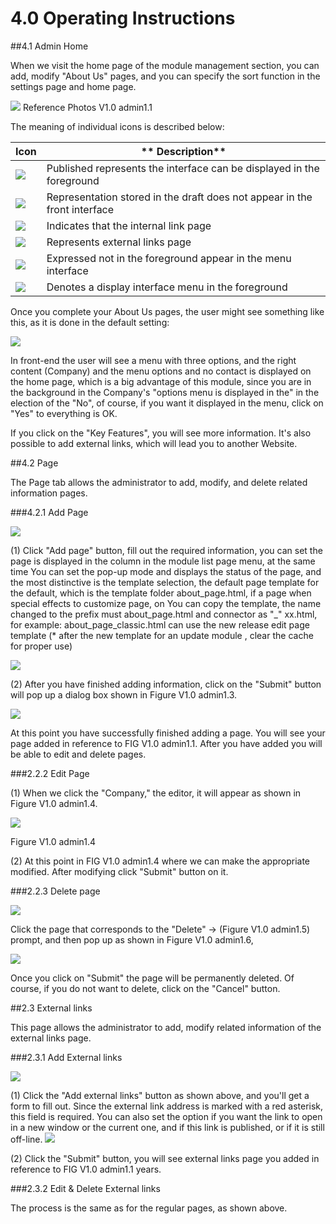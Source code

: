 # 4.0 Operating Instructions






##4.1 Admin Home

When we visit the home page of the module management section, you can add, modify "About Us" pages, and you can specify the sort function in the settings page and home page. 

![](../assets/image001.png)
Reference Photos V1.0 admin1.1

The meaning of individual icons is described below:

| **Icon** |** Description** |
| -- | -- |
| ![](../assets/accept.png) | Published represents the interface can be displayed in the foreground |
|![](../assets/delete.png) |Representation stored in the draft does not appear in the front interface|
|![](../assets/page.png)| Indicates that the internal link page|
|![](../assets/page_link.png) |Represents external links page|
|![](../assets/disabled.png) | Expressed not in the foreground appear in the menu interface|
|![](../assets/tick.png) |Denotes a display interface menu in the foreground|


Once you complete your About Us pages, the user might see something like this, as it is done in the default setting:

![](../assets/image002.png)

In front-end the user will see a menu with three options, and the right content (Company) and the menu options and no contact is displayed on the home page, which is a big advantage of this module, since you are in the background in the Company's "options menu is displayed in the" in the election of the "No", of course, if you want it displayed in the menu, click on "Yes" to everything is OK. 

If you click on the "Key Features", you will see more information. It's also possible to add external links, which will lead you to another Website.

##4.2 Page

The Page tab  allows the administrator to add, modify, and delete related information pages.

###4.2.1 Add Page

![](../assets/image004.png)

(1) Click "Add page" button, fill out the required information, you can set the page is displayed in the column in the module list page menu, at the same time You can set the pop-up mode and displays the status of the page, and the most distinctive is the template selection, the default page template for the default, which is the template folder about_page.html, if a page when special effects to customize page, on You can copy the template, the name changed to the prefix must about_page.html and connector as "_" xx.html, for example: about_page_classic.html can use the new release edit page template (* after the new template for an update module , clear the cache for proper use)

![](../assets/image003.png)


(2) After you have finished adding information, click on the "Submit" button will pop up a dialog box shown in Figure V1.0 admin1.3.

![](../assets/image004.png)

At this point you have successfully finished adding a page. You will see your page added in reference to FIG V1.0 admin1.1. After you have added you will be able to edit and delete pages.

###2.2.2 Edit Page

(1) When we click the "Company," the editor, it will appear as shown in Figure V1.0 admin1.4.

![](../assets/image011.png)

Figure V1.0 admin1.4

(2) At this point in FIG V1.0 admin1.4 where we can make the appropriate modified. After modifying click "Submit" button on it.

###2.2.3 Delete page

![](../assets/image005.png)

Click the page that corresponds to the "Delete" → (Figure V1.0 admin1.5) prompt, and then pop up as shown in Figure V1.0 admin1.6,

![](../assets/image006.png)

Once you click on "Submit" the page will be permanently deleted. Of course, if you do not want to delete, click on the "Cancel" button.


##2.3 External links

This page allows the administrator to add, modify related information of the external links page.

###2.3.1 Add External links

![](../assets/image007.png)

(1) Click the "Add external links" button as shown above, and you'll get a form to fill out. Since the external link address is marked with a red asterisk, this field is required. You can also set the option if you want the link to open in a new window or the current one, and if this link is published, or if it is still off-line. 
![](../assets/image008.png)


(2) Click the "Submit" button, you will see external links page you added in reference to FIG V1.0 admin1.1 years.

###2.3.2 Edit & Delete External links

The process is the same as for the regular pages, as shown above.

